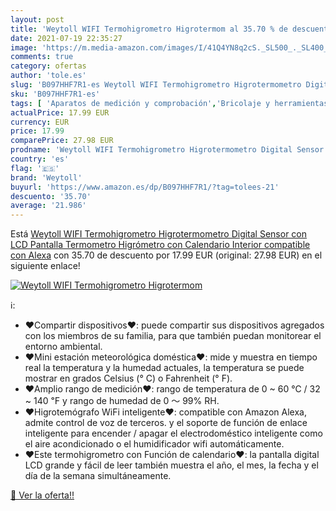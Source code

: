 ```yaml
---
layout: post
title: 'Weytoll WIFI Termohigrometro Higrotermom al 35.70 % de descuento'
date: 2021-07-19 22:35:27
image: 'https://m.media-amazon.com/images/I/41Q4YN8q2cS._SL500_._SL400_.jpg'
comments: true
category: ofertas
author: 'tole.es'
slug: 'B097HHF7R1-es Weytoll WIFI Termohigrometro Higrotermometro Digital...'
sku: 'B097HHF7R1-es'
tags: [ 'Aparatos de medición y comprobación','Bricolaje y herramientas','Herramientas de medición y diseño','Herramientas manuales y eléctricas','Termómetros','alexa','weytoll', ]
actualPrice: 17.99 EUR
currency: EUR
price: 17.99
comparePrice: 27.98 EUR
prodname: 'Weytoll WIFI Termohigrometro Higrotermometro Digital Sensor con LCD Pantalla Termometro Higrómetro con Calendario Interior compatible con Alexa'
country: 'es'
flag: '🇪🇸'
brand: 'Weytoll'
buyurl: 'https://www.amazon.es/dp/B097HHF7R1/?tag=tolees-21'
descuento: '35.70'
average: '21.986'
---
```


Está [Weytoll WIFI Termohigrometro Higrotermometro Digital Sensor con LCD Pantalla Termometro Higrómetro con Calendario Interior compatible con Alexa](https://www.amazon.es/dp/B097HHF7R1/?tag=tolees-21) con 35.70 de descuento por 17.99 EUR (original: 27.98 EUR) en el siguiente enlace!

[![Weytoll WIFI Termohigrometro Higrotermom](https://m.media-amazon.com/images/I/41Q4YN8q2cS._SL500_._SL400_.jpg)](https://www.amazon.es/dp/B097HHF7R1/?tag=tolees-21)

ℹ️:

- ​​​​​​​♥Compartir dispositivos♥: puede compartir sus dispositivos agregados con los miembros de su familia, para que también puedan monitorear el entorno ambiental.
- ♥Mini estación meteorológica doméstica♥: mide y muestra en tiempo real la temperatura y la humedad actuales, la temperatura se puede mostrar en grados Celsius (° C) o Fahrenheit (° F).
- ♥Amplio rango de medición♥: rango de temperatura de 0 ~ 60 ℃ / 32 ~ 140 ℉ y rango de humedad de 0 ～ 99% RH.
- ♥Higrotemógrafo WiFi inteligente♥: compatible con Amazon Alexa, admite control de voz de terceros. y el soporte de función de enlace inteligente para encender / apagar el electrodoméstico inteligente como el aire acondicionado o el humidificador wifi automáticamente.
- ​​​​​​​♥Este termohigrometro con Función de calendario♥: la pantalla digital LCD grande y fácil de leer también muestra el año, el mes, la fecha y el día de la semana simultáneamente.

[🛒 Ver la oferta!!](https://www.amazon.es/dp/B097HHF7R1/?tag=tolees-21)
